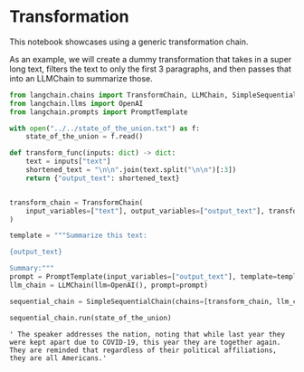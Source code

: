 # Transformation

This notebook showcases using a generic transformation chain.

As an example, we will create a dummy transformation that takes in a super long text, filters the text to only the first 3 paragraphs, and then passes that into an LLMChain to summarize those.


```python
from langchain.chains import TransformChain, LLMChain, SimpleSequentialChain
from langchain.llms import OpenAI
from langchain.prompts import PromptTemplate
```


```python
with open("../../state_of_the_union.txt") as f:
    state_of_the_union = f.read()
```


```python
def transform_func(inputs: dict) -> dict:
    text = inputs["text"]
    shortened_text = "\n\n".join(text.split("\n\n")[:3])
    return {"output_text": shortened_text}


transform_chain = TransformChain(
    input_variables=["text"], output_variables=["output_text"], transform=transform_func
)
```


```python
template = """Summarize this text:

{output_text}

Summary:"""
prompt = PromptTemplate(input_variables=["output_text"], template=template)
llm_chain = LLMChain(llm=OpenAI(), prompt=prompt)
```


```python
sequential_chain = SimpleSequentialChain(chains=[transform_chain, llm_chain])
```


```python
sequential_chain.run(state_of_the_union)
```




    ' The speaker addresses the nation, noting that while last year they were kept apart due to COVID-19, this year they are together again. They are reminded that regardless of their political affiliations, they are all Americans.'




```python

```

